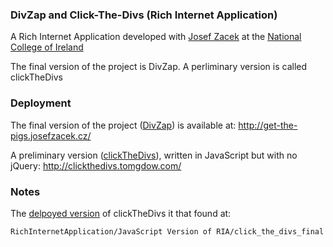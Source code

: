 ### DivZap and Click-The-Divs (Rich Internet Application)

A Rich Internet Application developed with [Josef Zacek](https://github.com/josefzacek?tab=activity) at the [National College of Ireland]() 

The final version of the project is DivZap. 
A perliminary version is called clickTheDivs 

###  Deployment 
 The final version of the project ([DivZap](http://get-the-pigs.josefzacek.cz/)) is available at:  http://get-the-pigs.josefzacek.cz/  

A preliminary version ([clickTheDivs](http://clickthedivs.tomgdow.com/)), written in JavaScript but with no jQuery:  http://clickthedivs.tomgdow.com/

### Notes  
The [delpoyed version](http://clickthedivs.tomgdow.com/) of clickTheDivs it that found at:

    RichInternetApplication/JavaScript Version of RIA/click_the_divs_final

